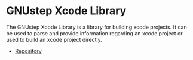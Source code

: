 # GNUstep Xcode Library

The GNUstep Xcode Library is a library for building xcode projects. It can be used to parse and provide information regarding an xcode project or used to build an xcode project directly.

* [Repository](https://github.com/gnustep/libs-xcode)